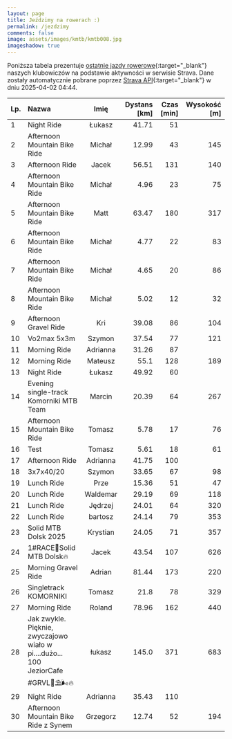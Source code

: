```yaml
---
layout: page
title: Jeździmy na rowerach :)
permalink: /jezdzimy
comments: false
image: assets/images/kmtb/kmtb008.jpg
imageshadow: true
---
```


Poniższa tabela prezentuje [ostatnie jazdy rowerowe](https://www.strava.com/clubs/336381){:target="_blank"} naszych klubowiczów na podstawie aktywności w serwisie Strava. Dane zostały automatycznie pobrane poprzez [Strava API](https://developers.strava.com/docs/reference/#api-Clubs-getClubActivitiesById){:target="_blank"} w dniu 2025-04-02 04:44.

Lp. | Nazwa | Imię | Dystans [km] | Czas [min] | Wysokość [m]
:--- | :--- | :---: | ---: | ---: | ---:
1|Night Ride|Łukasz|41.71|51|
2|Afternoon Mountain Bike Ride|Michał|12.99|43|145
3|Afternoon Ride|Jacek|56.51|131|140
4|Afternoon Mountain Bike Ride|Michał|4.96|23|75
5|Afternoon Mountain Bike Ride|Matt|63.47|180|317
6|Afternoon Mountain Bike Ride|Michał|4.77|22|83
7|Afternoon Mountain Bike Ride|Michał|4.65|20|86
8|Afternoon Mountain Bike Ride|Michał|5.02|12|32
9|Afternoon Gravel Ride|Kri|39.08|86|104
10|Vo2max 5x3m|Szymon|37.54|77|121
11|Morning Ride|Adrianna|31.26|87|
12|Morning Ride|Mateusz|55.1|128|189
13|Night Ride|Łukasz|49.92|60|
14|Evening single-track Komorniki MTB Team|Marcin|20.39|64|267
15|Afternoon Mountain Bike Ride|Tomasz|5.78|17|76
16|Test|Tomasz|5.61|18|61
17|Afternoon Ride|Adrianna|41.75|100|
18|3x7x40/20|Szymon|33.65|67|98
19|Lunch Ride|Prze|15.36|51|47
20|Lunch Ride|Waldemar|29.19|69|118
21|Lunch Ride|Jędrzej|24.01|64|320
22|Lunch Ride|bartosz|24.14|79|353
23|Solid MTB Dolsk 2025|Krystian|24.05|71|357
24|1#RACE🏁Solid MTB Dolsk🔥|Jacek|43.54|107|626
25|Morning Gravel Ride|Adrian|81.44|173|220
26|Singletrack KOMORNIKI|Tomasz|21.8|78|329
27|Morning Ride|Roland|78.96|162|440
28|Jak zwykle. Pięknie,  zwyczajowo wiało w pi....dużo... 100 JeziorCafe #GRVL🌊⛱️🌬🔥|łukasz|145.0|371|683
29|Night Ride|Adrianna|35.43|110|
30|Afternoon Mountain Bike Ride z Synem|Grzegorz|12.74|52|194

